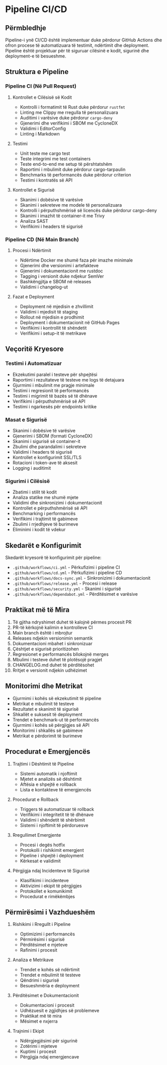 # Pipeline CI/CD

## Përmbledhje

Pipeline-i ynë CI/CD është implementuar duke përdorur GitHub Actions dhe ofron procese të automatizuara të testimit, ndërtimit dhe deployment. Pipeline është projektuar për të siguruar cilësinë e kodit, sigurinë dhe deployment-e të besueshme.

## Struktura e Pipeline

### Pipeline CI (Në Pull Request)

1. Kontrollet e Cilësisë së Kodit
   - Kontrolli i formatimit të Rust duke përdorur `rustfmt`
   - Linting me Clippy me rregulla të personalizuara
   - Auditimi i varësive duke përdorur `cargo-deny`
   - Gjenerimi dhe verifikimi i SBOM me CycloneDX
   - Validimi i EditorConfig
   - Linting i Markdown

2. Testimi
   - Unit teste me cargo test
   - Teste integrimi me test containers
   - Teste end-to-end me setup të përshtatshëm
   - Raportimi i mbulimit duke përdorur cargo-tarpaulin
   - Benchmarks të performancës duke përdorur criterion
   - Testimi i kontratës së API

3. Kontrollet e Sigurisë
   - Skanimi i dobësive të varësive
   - Skanimi i sekreteve me modele të personalizuara
   - Kontrolli i përputhshmërisë së licencës duke përdorur cargo-deny
   - Skanimi i imazhit të container-it me Trivy
   - Analiza SAST
   - Verifikimi i headers të sigurisë

### Pipeline CD (Në Main Branch)

1. Procesi i Ndërtimit
   - Ndërtime Docker me shumë faza për imazhe minimale
   - Gjenerimi dhe versionimi i artefakteve
   - Gjenerimi i dokumentacionit me rustdoc
   - Tagging i versionit duke ndjekur SemVer
   - Bashkëngjitja e SBOM në releases
   - Validimi i changelog-ut

2. Fazat e Deployment
   - Deployment në mjedisin e zhvillimit
   - Validimi i mjedisit të staging
   - Rollout në mjedisin e prodhimit
   - Deployment i dokumentacionit në GitHub Pages
   - Verifikimi i kontrollit të shëndetit
   - Verifikimi i setup-it të metrikave

## Veçoritë Kryesore

### Testimi i Automatizuar

- Ekzekutimi paralel i testeve për shpejtësi
- Raportimi i rezultateve të testeve me logs të detajuara
- Gjurmimi i mbulimit me pragje minimale
- Testimi i regresionit të performancës
- Testimi i migrimit të bazës së të dhënave
- Verifikimi i përputhshmërisë së API
- Testimi i ngarkesës për endpoints kritike

### Masat e Sigurisë

- Skanimi i dobësive të varësive
- Gjenerimi i SBOM (formati CycloneDX)
- Skanimi i sigurisë së container-it
- Zbulimi dhe parandalimi i sekreteve
- Validimi i headers të sigurisë
- Kontrollet e konfigurimit SSL/TLS
- Rotacioni i token-ave të aksesit
- Logging i auditimit

### Sigurimi i Cilësisë

- Zbatimi i stilit të kodit
- Analiza statike me shumë mjete
- Validimi dhe sinkronizimi i dokumentacionit
- Kontrollet e përputhshmërisë së API
- Benchmarking i performancës
- Verifikimi i trajtimit të gabimeve
- Zbulimi i rrjedhjeve të burimeve
- Eliminimi i kodit të vdekur

## Skedarët e Konfigurimit

Skedarët kryesorë të konfigurimit për pipeline:

- `.github/workflows/ci.yml` - Përkufizimi i pipeline CI
- `.github/workflows/cd.yml` - Përkufizimi i pipeline CD
- `.github/workflows/docs-sync.yml` - Sinkronizimi i dokumentacionit
- `.github/workflows/release.yml` - Procesi i release
- `.github/workflows/security.yml` - Skanimi i sigurisë
- `.github/workflows/dependabot.yml` - Përditësimet e varësive

## Praktikat më të Mira

1. Të gjitha ndryshimet duhet të kalojnë përmes procesit PR
2. PR-të kërkojnë kalimin e kontrolleve CI
3. Main branch është i mbrojtur
4. Releases ndjekin versionimin semantik
5. Dokumentacioni mbahet i sinkronizuar
6. Çështjet e sigurisë prioritizohen
7. Regresionet e performancës bllokojnë merges
8. Mbulimi i testeve duhet të plotësojë pragjet
9. CHANGELOG.md duhet të përditësohet
10. Rritjet e versionit ndjekin udhëzimet

## Monitorimi dhe Metrikat

- Gjurmimi i kohës së ekzekutimit të pipeline
- Metrikat e mbulimit të testeve
- Rezultatet e skanimit të sigurisë
- Shkallët e suksesit të deployment
- Trendet e benchmark-ut të performancës
- Gjurmimi i kohës së përgjigjes së API
- Monitorimi i shkallës së gabimeve
- Metrikat e përdorimit të burimeve

## Procedurat e Emergjencës

1. Trajtimi i Dështimit të Pipeline
   - Sistemi automatik i njoftimit
   - Mjetet e analizës së dështimit
   - Aftësia e shpejtë e rollback
   - Lista e kontakteve të emergjencës

2. Procedurat e Rollback
   - Triggers të automatizuar të rollback
   - Verifikimi i integritetit të të dhënave
   - Validimi i shëndetit të shërbimit
   - Sistemi i njoftimit të përdoruesve

3. Rregullimet Emergjente
   - Procesi i degës hotfix
   - Protokolli i rishikimit emergjent
   - Pipeline i shpejtë i deployment
   - Kërkesat e validimit

4. Përgjigja ndaj Incidenteve të Sigurisë
   - Klasifikimi i incidenteve
   - Aktivizimi i ekipit të përgjigjes
   - Protokollet e komunikimit
   - Procedurat e rimëkëmbjes

## Përmirësimi i Vazhdueshëm

1. Rishikimi i Rregullt i Pipeline
   - Optimizimi i performancës
   - Përmirësimi i sigurisë
   - Përditësimet e mjeteve
   - Rafinimi i procesit

2. Analiza e Metrikave
   - Trendet e kohës së ndërtimit
   - Trendet e mbulimit të testeve
   - Qëndrimi i sigurisë
   - Besueshmëria e deployment

3. Përditësimet e Dokumentacionit
   - Dokumentacioni i procesit
   - Udhëzuesit e zgjidhjes së problemeve
   - Praktikat më të mira
   - Mësimet e nxjerra

4. Trajnimi i Ekipit
   - Ndërgjegjësimi për sigurinë
   - Zotërimi i mjeteve
   - Kuptimi i procesit
   - Përgjigja ndaj emergjencave
